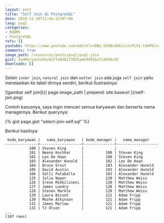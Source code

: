 ```yaml
---
layout: post
title: "Self Join di PostgreSQL"
date: 2018-11-20T12:43:22+07:00
lang: psql
categories:
- RDBMS
- PostgreSQL
refs: []
youtube: https://www.youtube.com/watch?v=DBa_GdGBvd8&list=PLV1-tdmPblvypZXSk2GC932nludT345xk&index=19
comments: true
image_path: /resources/posts/psql/psql-join
gist: dimMaryanto93/62ffa0d81f3835a4e9401baf14590cd2
downloads: []
---
```


Selain `inner join`, `natural join` dan `outter join` ada juga `self join` yaitu merelasikan ke tabel dirinya sendiri, berikut ilustrasinya:

![gambar self join]({{ page.image_path | prepend: site.baseurl }}/self-join.png)

Contoh kasusnya, saya ingin mencari semua karyawan dan berserta nama managernya. Berikut querynya:

{% gist page.gist "select-join-self.sql" %}

Berikut hasilnya:

```postgresql-console
 kode_karyawan |   nama_karyawan   | kode_manager |   nama_manager   
---------------+-------------------+--------------+-------------------
           100 | Steven King       |              |  
           101 | Neena Kochhar     |          100 | Steven King
           102 | Lex De Haan       |          100 | Steven King
           103 | Alexander Hunold  |          102 | Lex De Haan
           104 | Bruce Ernst       |          103 | Alexander Hunold
           105 | David Austin      |          103 | Alexander Hunold
           106 | Valli Pataballa   |          103 | Alexander Hunold
           125 | Julia Nayer       |          120 | Matthew Weiss
           126 | Irene Mikkilineni |          120 | Matthew Weiss
           127 | James Landry      |          120 | Matthew Weiss
           128 | Steven Markle     |          120 | Matthew Weiss
           129 | Laura Bissot      |          121 | Adam Fripp
           130 | Mozhe Atkinson    |          121 | Adam Fripp
           131 | James Marlow      |          121 | Adam Fripp
           132 | TJ Olson          |          121 | Adam Fripp
...
(107 rows)
```